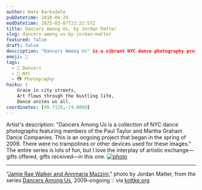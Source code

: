 ```yaml
---
author: Nate Barksdale
pubDatetime: 2010-04-29
modDatetime: 2025-03-07T22:22:57Z
title: Dancers Among Us, by Jordan Matter
slug: dancers-among-us-by-jordan-matter
featured: false
draft: false
description: "Dancers Among Us" is a vibrant NYC dance photography project capturing the artistry of members from the Paul Taylor and Martha Graham Dance Companies. 
emoji: 💃  
tags:
  - 💃 Dancers  
  - 🗽 NYC  
  - 📷 Photography  
haiku: |
    Grace in city streets,  
    Art flows through the bustling life,  
    Dance unites us all.  
coordinates: [40.7128,-74.0060]
---
```


Artist's description: "Dancers Among Us is a collection of NYC dance photographs featuring members of the Paul Taylor and Martha Graham Dance Companies. This is an ongoing project that began in the spring of 2009. There were no trampolines or other devices used for these images." The entire series is lots of fun, but I love the interplay of artistic exchange—gifts offered, gifts received—in this one. [![photo](http://culture-making.com/media/dance_couple_bw.jpg)](http://www.jordanmatter.com/photography/dance-photography/dancers-among-us.php#dance_couple_bw.jpg)

---

"[Jamie Rae Walker and Annmaria Mazzini](http://www.jordanmatter.com/photography/dance-photography/dancers-among-us.php#dance_couple_bw.jpg)," photo by Jordan Matter, from the series [Dancers Among Us](http://www.jordanmatter.com/photography/dance-photography/dancers-among-us.php#dance_couple_bw.jpg), 2009–ongoing :: via [kottke.org](http://kottke.org/10/04/dancers-among-us)
